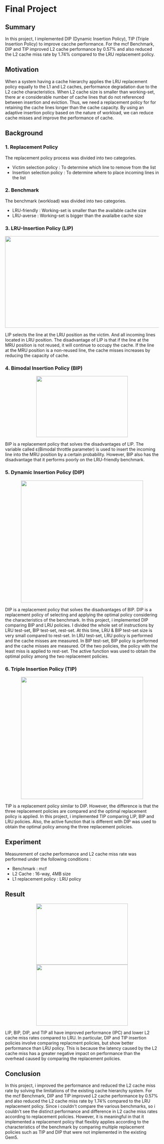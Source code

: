 # Final Project

## Summary

In this project, I implemented DIP (Dynamic Insertion Policy), TIP (Triple Insertion Policy) to improve cacche performance. For the mcf Benchmark, DIP and TIP improved L2 cache performance by 0.57% and also reduced the L2 cache miss rate by 1.74% compared to the LRU replacement policy. 

## Motivation

When a system having a cache hierarchy applies the LRU replacement policy equally to the L1 and L2 caches, performance degradation due to the L2 cache characteristics. When L2 cache size is smaller than working-set, there ar
e considerable number of cache lines that do not referenced between insertion and eviction. Thus, we need a replacement policy for for retaining the cache lines longer than the cache capacity. By using an adaptive insertion policy based on the nature of workload, we can reduce cache misses and improve the performance of cache.

## Background

### 1. Replacement Policy

The replacement policy process was divided into two categories.  

- Victim selection policy : To determine which line to remove from the list
- Insertion selection policy : To determine where to place incoming lines in the list

### 2. Benchmark

The benchmark (workload) was divided into two categories.

 - LRU-friendly : Working-set is smaller than the available cache size  
 - LRU-averse : Working-set is bigger than the availalbe cache size  
 
### 3. LRU-Insertion Policy (LIP)

<center><img src="https://user-images.githubusercontent.com/62246945/86744834-dc1f4e80-c074-11ea-85e9-1c85266f46b0.png" width="600" height="300"></center>

 LIP selects the line at the LRU position as the victim. And all incoming lines located in LRU position. The disadvantage of LIP is that if the line at the MRU position is not reused, it will continue to occupy the cache. If the line at the MRU position is a non-reused line, the cache misses increases by reducing the capacity of cache.


### 4. Bimodal Insertion Policy (BIP)
 
 <center><img src="https://user-images.githubusercontent.com/62246945/86749960-96648500-c078-11ea-86e8-83d084c064d6.png" width="300" height="200"></center>
 
  BIP is a replacement policy that solves the disadvantages of LIP. The variable called ε(Bimodal throttle parameter) is used to insert the incoming line into the MRU position by a certain probability. However, BIP also has the disadvantage that it performs poorly on the LRU-friendly benchmark.
 
### 5. Dynamic Insertion Policy (DIP)
 
  <center><img src="https://user-images.githubusercontent.com/62246945/86751843-e859da80-c079-11ea-82ae-00f0c4314fdf.png" width="400" height="400"></center>
  
  DIP is a replacement policy that solves the disadvantages of BIP. DIP is a replacement policy of selecting and applying the optimal policy considering the characteristics of the benchmark. In this project, i implemented DIP comparing BIP and LRU policies. I divided the whole set of instructions by LRU test-set, BIP test-set, rest-set. At this time, LRU & BIP test-set size is very small compared to rest-set. In LRU test-set, LRU policy is performed and the cache misses are measured. In BIP test-set, BIP policy is performed and the cache misses are measured. Of the two policies, the policy with the least miss is applied to rest-set. The active function was used to obtain the optimal policy among the two replacement policies.

### 6. Triple Insertion Policy (TIP)
 
 <center><img src="https://user-images.githubusercontent.com/62246945/86754034-839f7f80-c07b-11ea-870f-fbf67195eda2.png" width="400" height="400"></center>

TIP is a replacement policy similar to DIP. However, the difference is that the three replacement policies are compared and the optimal replacement policy is applied. In this project, i implemented TIP comparing LIP, BIP and LRU policies. Also, the active function that is different with DIP was used to obtain the optimal policy among the three replacement policies.

## Experiment

Measurement of cache performance and L2 cache miss rate was performed under the following conditions :

- Benchmark : mcf
- L2 Cache : 16-way, 4MB size
- L1 replacement policy : LRU policy

## Result

 <center><div><img src="https://user-images.githubusercontent.com/62246945/86758398-ce6ec680-c07e-11ea-98d2-c1641ce1ca7b.png" width="300" height="200"><img src="https://user-images.githubusercontent.com/62246945/86758490-ddee0f80-c07e-11ea-83f4-c652e5625706.png" width="300" height="200"></div></center>
 
LIP, BIP, DIP, and TIP all have improved performance (IPC) and lower L2 cache miss rates compared to LRU. In particular, DIP and TIP insertion policies involve comparing replacment policies, but show better performance than LRU policy. This is because the latency caused by the L2 cache miss has a greater negative impact on performance than the overhead caused by comparing the replacement policies.

## Conclusion

In this project, i improved the performance and reduced the L2 cache miss rate by solving the limitations of the existing cache hierarchy system. For the mcf Benchmark, DIP and TIP improved L2 cache performance by 0.57% and also reduced the L2 cache miss rate by 1.74% compared to the LRU replacement policy. Since i couldn't compare the various benchmarks, so i couldn't see the distinct performance and difference in L2 cache miss rates according to replacement policies. However, it is meaningful in that it implemented a replacement policy that flexibly applies according to the characteristics of the benchmark by comparing multiple replacement policies such as TIP and DIP that were not implemented in the existing Gem5. 



